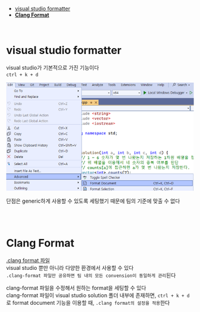 - [visual studio formatter](#visual-studio-formatter)
- [**Clang Format**](#clang-format)

<Br>

# visual studio formatter
visual studio가 기본적으로 가진 기능이다<br>
`ctrl + k + d`<br>

![alt text](Images/Formatter/format_document.png)<br>

단점은 generic하게 사용할 수 있도록 세팅했기 때문에 팀의 기준에 맞출 수 없다<br>

<br><br>

# **Clang Format**
[.clang format 파일](/7_VisualStudio%20Tip/)<br>
visual studio 뿐만 아니라 다양한 환경에서 사용할 수 있다<br>
`.clang-format 파일만 공유하면 팀 내의 모든 convension이 동일하게 관리`된다<br>

clang-format 파일을 수정해서 원하는 format을 세팅할 수 있다<br>
clang-format 파일이 visual studio solution 폴더 내부에 존재하면, `ctrl + k + d`로 format document 기능을 이용할 때, `.clang format의 설정을 적용`한다<br>